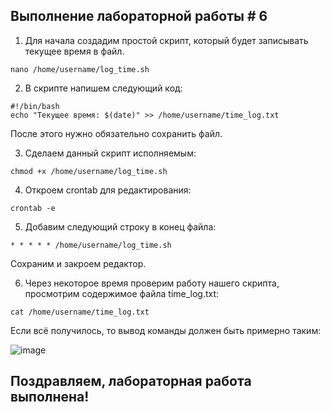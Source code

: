 ## Выполнение лабораторной работы # 6

1. Для начала создадим простой скрипт, который будет записывать текущее время в файл.
```
nano /home/username/log_time.sh
```
2. В скрипте напишем следующий код:
```
#!/bin/bash
echo "Текущее время: $(date)" >> /home/username/time_log.txt
```

После этого нужно обязательно сохранить файл.

3. Сделаем данный скрипт исполняемым:
```
chmod +x /home/username/log_time.sh

```

4. Откроем crontab для редактирования:
```
crontab -e
```

5. Добавим следующий строку в конец файла:
```
* * * * * /home/username/log_time.sh
```

Сохраним и закроем редактор.

6. Через некоторое время проверим работу нашего скрипта, просмотрим содержимое файла time_log.txt:
```
cat /home/username/time_log.txt
```

Если всё получилось, то вывод команды должен быть примерно таким:

![image](https://github.com/user-attachments/assets/17ef6fe4-6994-4ae3-95c9-9304e72eb185)

## Поздравляем, лабораторная работа выполнена!

